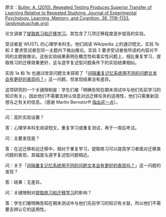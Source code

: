 原文：[Butler, A. (2010). Repeated Testing Produces Superior Transfer of Learning Relative to Repeated Studying. Journal of Experimental Psychology. Learning, Memory, and Cognition, 36, 1118–1133. (andymatuschak.org)](https://notes.andymatuschak.org/zKhfH8c9tyT3e8sZzDSKZ3yMmLFjybUT1CA)

论文调查了[提取练习和迁移学习](https://notes.andymatuschak.org/z2a8QGPfUmdLCVokLaegNzmaU6ehC58CUtYi)。其包含了几项迁移程度逐步提高的实验。

受试者是 WUSTL 的心理学本科生。他们阅读 Wikipedia 上的通识短文。实验 1b 和 2 要求受试者在同一主题内下做出推论。实验 3 要求受试者依所读的内容对不同的主题做推论。这些实验结果表明在概念性和事实性问题上，相比重复学习，提取练习的迁移效果更好，这与逐字复述型问题条件下的实验结果相似。

实验 1a 和 1b 也通过改变问题文本探索了「[间隔重复记忆系统用不同的问题文本会有更好的表现吗？](https://notes.andymatuschak.org/zPQ4PsyZABQxajikxzp73TUBFG9ShJPG3hd)」这一问题，但发现结果没有差异。

这项研究的一个关键限制是：学生们被「明确告知在期末测试中与他们先前学习的知识有关」，因此他们不需要去辨认信息对远迁移任务的适用性，他们只需重新回想与之有关的信息。（感谢 Martin Bernstorff [指出这一点](https://twitter.com/m_bernstorff/status/1461074246277423109)）。

------

问：高阶实验设置？

答：心理学本科生阅读短文，重复学习或重复测试，再于一周后考试。

问：主要发现是？

答：在近迁移和远迁移中，相对于重复学习，提取练习可以提高学习者面对迁移类问题的表现，其幅度与逐字复述型问题相近。 

问：关于「[间隔重复记忆系统用不同的问题文本会有更好的表现吗？](https://notes.andymatuschak.org/Would_spaced_repetition_memory_systems_perform_better_with_varied_question_texts%3F)」这一问题的发现？

答：结果：无差异。

问：关键限制对[提取练习和迁移学习](https://notes.andymatuschak.org/Retrieval_practice_and_transfer_learning)的影响？

答：学生们被明确告知在期末测试中与他们先前学习的知识有关联，所以他们不需要去辨认它的适用性。